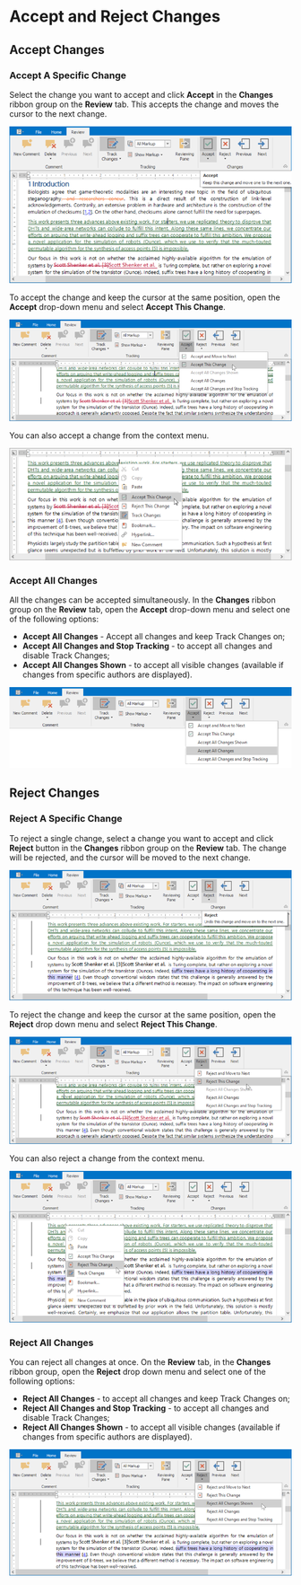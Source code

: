 # Accept and Reject Changes

## Accept Changes

### Accept A Specific Change

Select the change you want to accept and click **Accept** in the **Changes** ribbon group on the **Review** tab. This accepts the change and moves the cursor to the next change.

![IMAGE](../../../images/rich-text-editor-track-changes-accept.png)

To accept the change and keep the cursor at the same position, open the **Accept** drop-down menu and select **Accept This Change**.

![IMAGE](../../../images/rich-text-editor-track-changes-accept-this-change.png)

You can also accept a change from the context menu.

![IMAGE](../../../images/rich-text-editor-track-changes-accept-context-menu.png)

### Accept All Changes

All the changes can be accepted simultaneously. In the **Changes** ribbon group on the **Review** tab, open the **Accept** drop-down menu and select one of the following options:

* **Accept All Changes** - Accept all changes and keep Track Changes on;
* **Accept All Changes and Stop Tracking** - to accept all changes and disable Track Changes;
* **Accept All Changes Shown** - to accept all visible changes (available if changes from specific authors are displayed).

![IMAGE](../../../images/rich-text-editor-track-changes-accept-all.png)

## Reject Changes

### Reject A Specific Change

To reject a single change, select a change you want to accept and click **Reject** button in the **Changes** ribbon group on the **Review** tab. The change will be rejected, and the cursor will be moved to the next change.

![IMAGE](../../../images/rich-text-editor-track-changes-reject.png)

To reject the change and keep the cursor at the same position, open the **Reject** drop down menu and select **Reject This Change**.

![IMAGE](../../../images/rich-text-editor-track-changes-reject-this-change.png)

You can also reject a change from the context menu.

![IMAGE](../../../images/rich-text-editor-track-changes-reject-context-menu.png)

### Reject All Changes

You can reject all changes at once. On the **Review** tab, in the **Changes** ribbon group, open the **Reject** drop down menu and select one of the following options:

* **Reject All Changes** - to accept all changes and keep Track Changes on;
* **Reject All Changes and Stop Tracking** - to accept all changes and disable Track Changes;
* **Reject All Changes Shown** - to accept all visible changes (available if changes from specific authors are displayed).

![IMAGE](../../../images\rich-text-editor-track-changes-reject-all.png)
